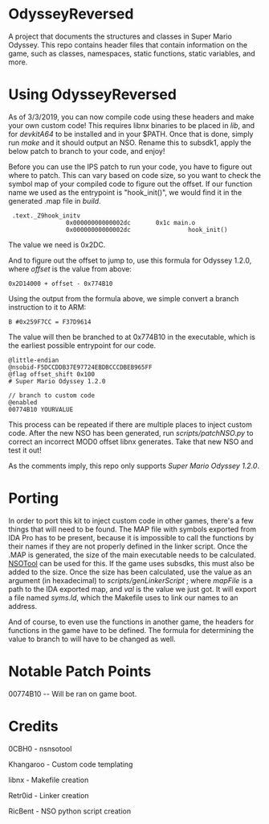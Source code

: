 # OdysseyReversed
A project that documents the structures and classes in Super Mario Odyssey. This repo contains header files that contain information on the game, such as classes, namespaces, static functions, static variables, and more.

# Using OdysseyReversed
As of 3/3/2019, you can now compile code using these headers and make your own custom code! This requires libnx binaries to be placed in *lib*, and for *devkitA64* to be installed and in your $PATH. Once that is done, simply run *make* and it should output an NSO. Rename this to subsdk1, apply the below patch to branch to your code, and enjoy!

Before you can use the IPS patch to run your code, you have to figure out where to patch. This can vary based on code size, so you want to check the symbol map of your compiled code to figure out the offset. If our function name we used as the entrypoint is "hook_init()", we would find it in the generated .map file in _build_.

```
 .text._Z9hook_initv
                0x00000000000002dc       0x1c main.o
                0x00000000000002dc                hook_init()
```

The value we need is 0x2DC.

And to figure out the offset to jump to, use this formula for Odyssey 1.2.0, where *offset* is the value from above:
```
0x2D14000 + offset - 0x774B10
```

Using the output from the formula above, we simple convert a branch instruction to it to ARM:
```
B #0x259F7CC = F37D9614
```

The value will then be branched to at 0x774B10 in the executable, which is the earliest possible entrypoint for our code.

```
@little-endian
@nsobid-F5DCCDDB37E97724EBDBCCCDBEB965FF
@flag offset_shift 0x100
# Super Mario Odyssey 1.2.0

// branch to custom code
@enabled
00774B10 YOURVALUE
```

This process can be repeated if there are multiple places to inject custom code. After the new NSO has been generated, run *scripts/patchNSO.py <nsoPath>* to correct an incorrect MOD0 offset libnx generates. Take that new NSO and test it out!

As the comments imply, this repo only supports *Super Mario Odyssey 1.2.0*.

# Porting

In order to port this kit to inject custom code in other games, there's a few things that will need to be found. The MAP file with symbols exported from IDA Pro has to be present, because it is impossible to call the functions by their names if they are not properly defined in the linker script. Once the .MAP is generated, the size of the main executable needs to be calculated. [NSOTool](https://github.com/shibbo/NSOTool/tree/master/NSOTool) can be used for this. If the game uses subsdks, this must also be added to the size. Once the size has been calculated, use the value as an argument (in hexadecimal) to *scripts/genLinkerScript <mapFile> <val>*; where *mapFile* is a path to the IDA exported map, and *val* is the value we just got. It will export a file named *syms.ld*, which the Makefile uses to link our names to an address.

And of course, to even use the functions in another game, the headers for functions in the game have to be defined. The formula for determining the value to branch to will have to be changed as well.

# Notable Patch Points
00774B10 -- Will be ran on game boot.

# Credits
0CBH0 - nsnsotool

Khangaroo - Custom code templating

libnx - Makefile creation

Retr0id - Linker creation

RicBent - NSO python script creation